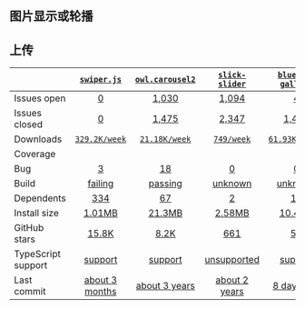 ## 图片显示或轮播
## 上传
|   | [`swiper.js`][b0] | [`owl.carousel2`][r0] | [`slick-slider`][n0] | [`blueimp-gallery`][a0] |
|---|:---:|:---:|:----:|:----:|
| Issues open           | [0][IO1] | [1,030][IO2] | [1,094][IO3] | [4][IO4] |
| Issues closed         | [0][IC1] | [1,475][IC2] | [2,347][IC3] | [1,466][IC4] |
| Downloads             | [`329.2K/week`][DL1] | [`21.18K/week`][DL2] | [`749/week`][DL3] | [`61.93K/month`][DL4] |
| Coverage             |  |  |  |  |
| Bug             | [3][bug1] | [18][bug2] | [0][bug3] | [0][bug4] |
| Build                 | [failing][bd1] | [passing][bd2] | [unknown][bd3] | [unknown][bd4] |
| Dependents            | [334][dep1] | [67][dep2] | [2][dep3] | [13][dep4] |
| Install size          | [1.01MB][IS1] | [21.3MB][IS2] | [2.58MB][IS3] | [10.4MB][IS4] |
| GitHub stars          | [15.8K][stars1] | [8.2K][stars2] | [661][stars3] | [5K][stars4] |
| TypeScript support    | [support][TS1] | [support][TS2] | [unsupported][TS3] | [support][TS4] |
| Last commit           | [about 3 months][commits1] | [about 3 years][commits2] | [about 2 years][commits3] | [8 days ago][commits4] |

[b0]: https://github.com/sourcepirate/Swiper
[r0]: https://github.com/OwlCarousel2/OwlCarousel2
[n0]: https://github.com/kenwheeler/slick/
[a0]: https://github.com/blueimp/Gallery

[IO1]: https://github.com/sourcepirate/Swiper/issues
[IO2]: https://github.com/OwlCarousel2/OwlCarousel2/issues
[IO3]: https://github.com/kenwheeler/slick/issues
[IO4]: https://github.com/blueimp/Gallery/issues
[IC1]: https://github.com/sourcepirate/Swiper/issues
[IC2]: https://github.com/OwlCarousel2/OwlCarousel2/issues
[IC3]: https://github.com/kenwheeler/slick/issues
[IC4]: https://github.com/blueimp/Gallery/issues

[DL1]: https://www.npmjs.com/package/dropzone
[DL2]: https://www.npmjs.com/package/fine-uploader
[DL3]: https://www.npmjs.com/package/jquery-file-upload
[DL4]: https://www.npmjs.com/package/bootstrap-fileinput

[bug1]: https://github.com/dropzone/dropzone/issues?q=is%3Aopen+is%3Aissue+label%3Abug
[bug2]: https://github.com/FineUploader/fine-uploader/issues?q=is%3Aopen+is%3Aissue+label%3Abug
[bug3]: https://github.com/hayageek/jquery-upload-file/issues?q=is%3Aopen+is%3Aissue+label%3Abug
[bug4]: https://github.com/kartik-v/bootstrap-fileinput/issues?q=is%3Aopen+is%3Aissue+label%3Abug

[bd1]: https://travis-ci.org/github/dropzone/dropzone
[bd2]: https://travis-ci.org/github/FineUploader/fine-uploader
[bd3]: https://travis-ci.org/github/hayageek/jquery-upload-file
[bd4]: https://travis-ci.org/github/kartik-v/bootstrap-fileinput

[dep1]: https://www.npmjs.com/package/dropzone
[dep2]: https://www.npmjs.com/package/fine-uploader
[dep3]: https://www.npmjs.com/package/jquery-file-upload
[dep4]: https://www.npmjs.com/package/bootstrap-fileinput

[IS1]: https://packagephobia.com/result?p=dropzone
[IS2]: https://packagephobia.com/result?p=fine-uploader
[IS3]: https://packagephobia.com/result?p=jquery-file-upload
[IS4]: https://packagephobia.com/result?p=bootstrap-fileinput

[stars1]: https://github.com/dropzone/dropzone/stargazers
[stars2]: https://github.com/FineUploader/fine-uploader/stargazers
[stars3]: https://github.com/hayageek/jquery-upload-file/stargazers
[stars4]: https://github.com/kartik-v/bootstrap-fileinput/stargazers

[TS1]: https://www.npmjs.com/package/@types/dropzone
[TS2]: https://github.com/FineUploader/fine-uploader/search?l=typescript
[TS3]: https://github.com/hayageek/jquery-upload-file/search?l=javascript
[TS4]: https://www.npmjs.com/package/@types/bootstrap-fileinput

[commits1]: https://github.com/dropzone/dropzone/commits
[commits2]: https://github.com/FineUploader/fine-uploader/commits
[commits3]: https://github.com/hayageek/jquery-upload-file/commits
[commits4]: https://github.com/kartik-v/bootstrap-fileinput/commits

